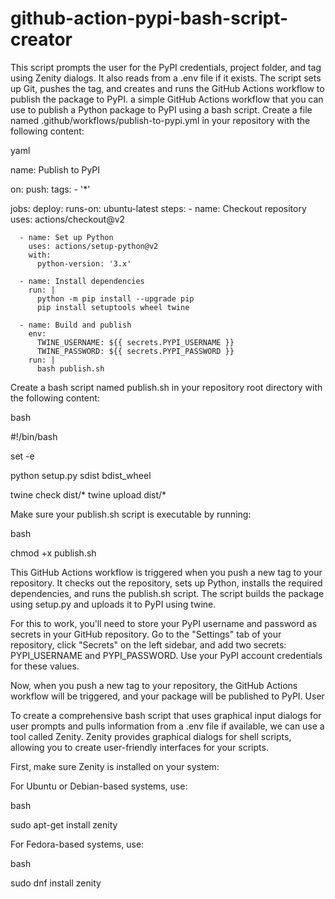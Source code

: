 # github-action-pypi-bash-script-creator
This script prompts the user for the PyPI credentials, project folder, and tag using Zenity dialogs. It also reads from a .env file if it exists. The script sets up Git, pushes the tag, and creates and runs the GitHub Actions workflow to publish the package to PyPI.
a simple GitHub Actions workflow that you can use to publish a Python package to PyPI using a bash script. Create a file named .github/workflows/publish-to-pypi.yml in your repository with the following content:

yaml

name: Publish to PyPI

on:
  push:
    tags:
      - '*'

jobs:
  deploy:
    runs-on: ubuntu-latest
    steps:
      - name: Checkout repository
        uses: actions/checkout@v2

      - name: Set up Python
        uses: actions/setup-python@v2
        with:
          python-version: '3.x'

      - name: Install dependencies
        run: |
          python -m pip install --upgrade pip
          pip install setuptools wheel twine

      - name: Build and publish
        env:
          TWINE_USERNAME: ${{ secrets.PYPI_USERNAME }}
          TWINE_PASSWORD: ${{ secrets.PYPI_PASSWORD }}
        run: |
          bash publish.sh

Create a bash script named publish.sh in your repository root directory with the following content:

bash

#!/bin/bash

set -e

python setup.py sdist bdist_wheel

twine check dist/*
twine upload dist/*

Make sure your publish.sh script is executable by running:

bash

chmod +x publish.sh

This GitHub Actions workflow is triggered when you push a new tag to your repository. It checks out the repository, sets up Python, installs the required dependencies, and runs the publish.sh script. The script builds the package using setup.py and uploads it to PyPI using twine.

For this to work, you'll need to store your PyPI username and password as secrets in your GitHub repository. Go to the "Settings" tab of your repository, click "Secrets" on the left sidebar, and add two secrets: PYPI_USERNAME and PYPI_PASSWORD. Use your PyPI account credentials for these values.

Now, when you push a new tag to your repository, the GitHub Actions workflow will be triggered, and your package will be published to PyPI.
User

To create a comprehensive bash script that uses graphical input dialogs for user prompts and pulls information from a .env file if available, we can use a tool called Zenity. Zenity provides graphical dialogs for shell scripts, allowing you to create user-friendly interfaces for your scripts.

First, make sure Zenity is installed on your system:

For Ubuntu or Debian-based systems, use:

bash

sudo apt-get install zenity

For Fedora-based systems, use:

bash

sudo dnf install zenity
